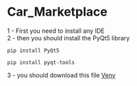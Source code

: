 # Car_Marketplace

1 - First you need to install any IDE  
2 - then you should install the PyQt5 library 
```
pip install PyQt5
```
```
pip install pyqt-tools
```
 3 - you should download this file [Venv](https://drive.google.com/drive/folders/1z-JjRN_T1XaH3FRveo3HDZZ2FsB0Xms9?usp=share_link)

